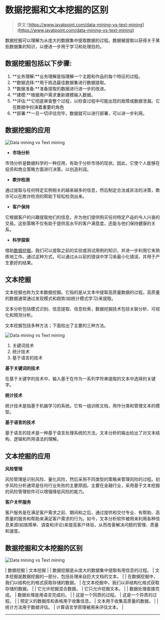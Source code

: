 # 数据挖掘和文本挖掘的区别

> 原文:[https://www.javatpoint.com/data-mining-vs-text-mining](https://www.javatpoint.com/data-mining-vs-text-mining)

数据挖掘可以理解为从庞大的数据集中提取数据的过程。数据被提取以获得关于某些数据集的知识，以便进一步用于学习和处理目的。

## 数据挖掘包括以下步骤:

1.  **业务理解:**业务理解是指理解一个主题和作品的每个特征的过程。
2.  **数据选择:**用于挑选最佳数据集进行数据提取。
3.  **数据准备:**准备提取的数据进行进一步的改进。
4.  **建模:**根据用户需求重新建模输入数据。
5.  **评估:**它彻底审查整个过程，以检查过程中可能出现的故障或数据泄漏。它在数据中扮演着重要的角色
6.  **部署:**一旦一切评估完毕，数据就可以进行部署，可以进一步利用。

## 数据挖掘的应用

![Data mining vs Text mining](../Images/fc4c06245306e20fd7299e0ee499f2de.png)

*   **市场分析**

市场分析是数据科学的一种应用，有助于分析市场的现状。因此，它使个人能够在投资和商业策略方面进行决策，以创造利润。

*   **欺诈检测**

通过提取与任何特定实例相关的越来越多的信息，然后制定合法或非法的决策，欺诈可以在欺诈检测的帮助下轻松检测出来。

*   **客户保持**

它根据客户的兴趣提取他们的信息，并为他们提供购买任何特定产品的令人兴奋的交易。这些策略不仅有助于提供高水平的客户满意度，还能与他们保持健康的关系。

*   **科学探索**

借助[数据挖掘](https://www.javatpoint.com/data-mining)，我们可以提取之前的实验或测试用例的知识，并进一步利用它来熟练地工作。通过这种方式，可以通过从以前的错误中学习来最小化错误，并用于产生更好的结果。

## 文本挖掘

文本挖掘也称为文本数据挖掘。它指的是从文本中提取高质量数据的过程。高质量的数据通常通过发现模式和趋势(如统计模式学习)来提取。

文本分析包括模式识别、信息提取、信息检索，数据挖掘技术包括关联分析、可视化和预测分析。

文本挖掘包括多种方法；下面给出了主要的三种方法。

![Data mining vs Text mining](../Images/89b032cb741c98ceab8949c01ac1933a.png)

1.  关键词技术
2.  统计技术
3.  基于语言的技术

**基于关键词的技术**

在基于关键字的技术中，输入基于在作为一系列字符串提取的文本中选择的关键字。

**统计技术**

统计技术是指基于机器学习的系统。它有一组训练文档，用作分类和管理文本的模型。

**基于语言的技术**

基于语言的技术是一种基于语言处理系统的方法。文本分析的输出给出了对文本结构、逻辑和所用语法的理解。

## 文本挖掘的应用

**风险管理**

风险管理是识别风险、量化风险，然后采用不同类型的策略来管理风险的过程。初步风险分析通常是任何行业失败的主要原因。主要在金融行业，采用基于文本挖掘的风险管理软件可以增强降低风险的能力。

**客户关怀服务**

客户服务是在满足客户需求之前、期间和之后，通过提供和交付专业、有帮助、高质量的服务和帮助来满足客户需求的行为。如今，文本分析软件被用来利用各种信息来源(如故障单、调查和评论)来提高客户体验，从而改善解决问题的管理、质量和速度。

## 数据挖掘和文本挖掘的区别

![Data mining vs Text mining](../Images/67f4224065d3befaf92a0733f46df6f4.png)

| 数据挖掘 | 文本挖掘 |
| 数据挖掘是从庞大的数据集中提取有用信息的过程。 | 文本挖掘是数据挖掘的一部分，包括处理来自巨大文档的文本。 |
| 在数据挖掘中，我们以结构化的格式获取存储的数据。 | 在文本挖掘中，我们以非结构化格式获取存储的数据。 |
| 它允许挖掘混合数据。 | 它只允许挖掘文本。 |
| 数据处理直接完成。 | 数据处理是用语言完成的。 |
| 这是一个同质的过程。 | 这是一个异质的过程。 |
| 预定义的数据库和表格用于收集信息。 | 文本用于收集高质量的数据。 |
| 统计方法用于数据评估。 | 计算语言学原理被用来评估文本。 |

* * *